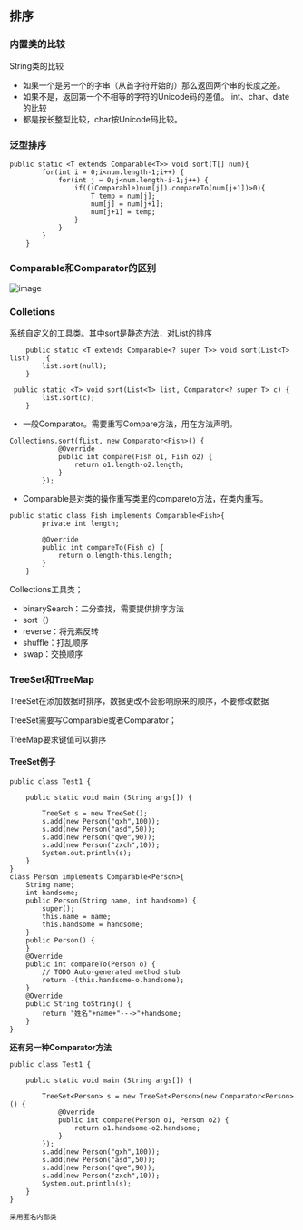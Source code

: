 ## 排序
### 内置类的比较
String类的比较
- 如果一个是另一个的字串（从首字符开始的）那么返回两个串的长度之差。
- 如果不是，返回第一个不相等的字符的Unicode码的差值。
int、char、date的比较
- 都是按长整型比较，char按Unicode码比较。

### 泛型排序
```
public static <T extends Comparable<T>> void sort(T[] num){
		for(int i = 0;i<num.length-1;i++) {
			for(int j = 0;j<num.length-i-1;j++) {
				if(((Comparable)num[j]).compareTo(num[j+1])>0){
					T temp = num[j];
					num[j] = num[j+1];
					num[j+1] = temp;
				}
			}
		}
	}
```
### Comparable和Comparator的区别

![image](http://wx2.sinaimg.cn/mw690/0060lm7Tly1ftgkooebvqj30ot092jrj.jpg)

### Colletions
系统自定义的工具类。其中sort是静态方法，对List的排序
```
    public static <T extends Comparable<? super T>> void sort(List<T> list)    {
        list.sort(null);
    }
```
```
 public static <T> void sort(List<T> list, Comparator<? super T> c) {
        list.sort(c);
    }
```
- 一般Comparator。需要重写Compare方法，用在方法声明。
```
Collections.sort(fList, new Comparator<Fish>() {
			@Override
			public int compare(Fish o1, Fish o2) {
				return o1.length-o2.length;
			}
		});
```
- Comparable是对类的操作重写类里的compareto方法，在类内重写。
```
public static class Fish implements Comparable<Fish>{
		private int length;
		
		@Override
		public int compareTo(Fish o) {
			return o.length-this.length;
		}
	}
```

Collections工具类；
- binarySearch：二分查找，需要提供排序方法
- sort（）
- reverse：将元素反转
- shuffle：打乱顺序
- swap：交换顺序
### TreeSet和TreeMap
TreeSet在添加数据时排序，数据更改不会影响原来的顺序，不要修改数据

TreeSet需要写Comparable或者Comparator；

TreeMap要求键值可以排序

#### TreeSet例子
```
public class Test1 {

	public static void main (String args[]) {
		
		TreeSet s = new TreeSet();
		s.add(new Person("gxh",100));
		s.add(new Person("asd",50));
		s.add(new Person("qwe",90));
		s.add(new Person("zxch",10));
		System.out.println(s);
	}
}
class Person implements Comparable<Person>{
	String name;
	int handsome;
	public Person(String name, int handsome) {
		super();
		this.name = name;
		this.handsome = handsome;
	}
	public Person() {
	}
	@Override
	public int compareTo(Person o) {
		// TODO Auto-generated method stub
		return -(this.handsome-o.handsome);
	}
	@Override
	public String toString() {
		return "姓名"+name+"--->"+handsome;
	}
}
```
**还有另一种Comparator方法**
```
public class Test1 {

	public static void main (String args[]) {
		
		TreeSet<Person> s = new TreeSet<Person>(new Comparator<Person>() {
			@Override
			public int compare(Person o1, Person o2) {
				return o1.handsome-o2.handsome;
			}
		});
		s.add(new Person("gxh",100));
		s.add(new Person("asd",50));
		s.add(new Person("qwe",90));
		s.add(new Person("zxch",10));
		System.out.println(s);
	}
}

采用匿名内部类
```
